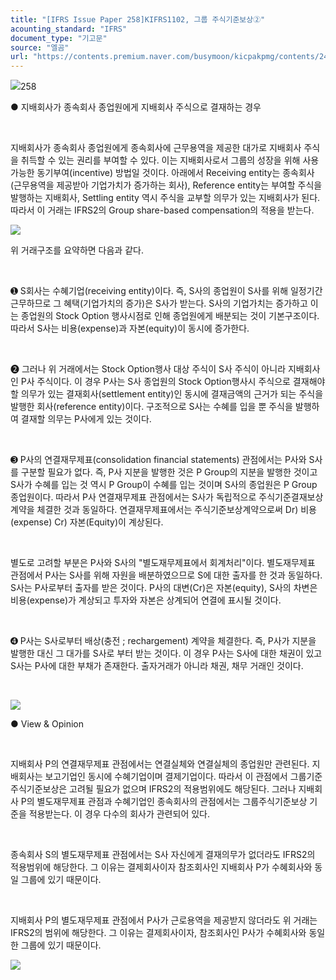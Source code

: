```yaml
---
title: "[IFRS Issue Paper 258]KIFRS1102, 그룹 주식기준보상②"
acounting_standard: "IFRS"
document_type: "기고문"
source: "엘곰"
url: "https://contents.premium.naver.com/busymoon/kicpakpmg/contents/241014141841237xa"
---
```

![](https://n2.news.naver.com/l.gif?type=content)258

● 지배회사가 종속회사 종업원에게 지배회사 주식으로 결재하는 경우​

​

지배회사가 종속회사 종업원에게 종속회사에 근무용역을 제공한 대가로 지배회사 주식을 취득할 수 있는 권리를 부여할 수 있다. 이는 지배회사로서 그룹의 성장을 위해 사용가능한 동기부여(incentive) 방법일 것이다. 아래에서 Receiving entity는 종속회사(근무용역을 제공받아 기업가치가 증가하는 회사), Reference entity는 부여할 주식을 발행하는 지배회사, Settling entity 역시 주식을 교부할 의무가 있는 지배회사가 된다. 따라서 이 거래는 IFRS2의 Group share-based compensation의 적용을 받는다.​

![](https://dthumb-phinf.pstatic.net/dthumb?src=%22https://postfiles.pstatic.net/MjAyMzA4MThfMjEz/MDAxNjkyMzQyNTI3NjYy.XQMAgUkMEB0xx5Xv6LhsqXXw9f2N9PoQxTSC50pDS-gg.8SmwBx9lZNdfmDfIu1D3ROgI0yuzpgxBzZkJU9NXk4kg.PNG.busymoon/image.png?type=w773%22&service=scs&type=w800)

위 거래구조를 요약하면 다음과 같다. ​

​

➊ S회사는 수혜기업(receiving entity)이다. 즉, S사의 종업원이 S사를 위해 일정기간 근무하므로 그 혜택(기업가치의 증가)은 S사가 받는다. S사의 기업가치는 증가하고 이는 종업원의 Stock Option 행사시점로 인해 종업원에게 배분되는 것이 기본구조이다. 따라서 S사는 비용(expense)과 자본(equity)이 동시에 증가한다.

​

➋ 그러나 위 거래에서는 Stock Option행사 대상 주식이 S사 주식이 아니라 지배회사인 P사 주식이다. 이 경우 P사는 S사 종업원의 Stock Option행사시 주식으로 결재해야 할 의무가 있는 결재회사(settlement entity)인 동시에 결재금액의 근거가 되는 주식을 발행한 회사(reference entity)이다. 구조적으로 S사는 수혜를 입을 뿐 주식을 발행하여 결재할 의무는 P사에게 있는 것이다.

​

➌ P사의 연결재무제표(consolidation financial statements) 관점에서는 P사와 S사를 구분할 필요가 없다. 즉, P사 지분을 발행한 것은 P Group의 지분을 발행한 것이고 S사가 수혜를 입는 것 역시 P Group이 수혜를 입는 것이며 S사의 종업원은 P Group 종업원이다. 따라서 P사 연결재무제표 관점에서는 S사가 독립적으로 주식기준결재보상계약을 체결한 것과 동일하다. 연결재무제표에서는 주식기준보상계약으로써 Dr) 비용(expense) Cr) 자본(Equity)이 계상된다.

​

별도로 고려할 부분은 P사와 S사의 "별도재무제표에서 회계처리"이다. 별도재무제표 관점에서 P사는 S사를 위해 자원을 배분하였으므로 S에 대한 출자를 한 것과 동일하다. S사는 P사로부터 출자를 받은 것이다. P사의 대변(Cr)은 자본(equity), S사의 차변은 비용(expense)가 계상되고 투자와 자본은 상계되어 연결에 표시될 것이다.

​

➍ P사는 S사로부터 배상(충전 ; rechargement) 계약을 체결한다. 즉, P사가 지분을 발행한 대신 그 대가를 S사로 부터 받는 것이다. 이 경우 P사는 S사에 대한 채권이 있고 S사는 P사에 대한 부채가 존재한다. ​출자거래가 아니라 채권, 채무 거래인 것이다.

​

![](https://scs-phinf.pstatic.net/MjAyNDEwMTRfNzAg/MDAxNzI4ODgyNDg5Njk3.9W_JQMgHjAd2SgEoPxh-bPB_nWNS0Hyw9HmMlUoQuIsg.5MbtasQtcGgnsghzanhaLtlxeNtl29DGBFRZ885qkZ0g.PNG/image.png?type=w800)

● View & Opinion​

​

지배회사 P의 연결재무제표 관점에서는 연결실체와 연결실체의 종업원만 관련된다. 지배회사는 보고기업인 동시에 수혜기업이며 결제기업이다. 따라서 이 관점에서 그룹기준 주식기준보상은 고려될 필요가 없으며 IFRS2의 적용범위에도 해당된다. 그러나 지배회사 P의 별도재무제표 관점과 수혜기업인 종속회사의 관점에서는 그룹주식기준보상 기준을 적용받는다. 이 경우 다수의 회사가 관련되어 있다.

​

종속회사 S의 별도재무제표 관점에서는 S사 자신에게 결재의무가 없더라도 IFRS2의 적용범위에 해당한다. 그 이유는 결제회사이자 참조회사인 지배회사 P가 수혜회사와 동일 그룹에 있기 때문이다.

​

지배회사 P의 별도재무제표 관점에서 P사가 근로용역을 제공받지 않더라도 위 거래는 IFRS2의 범위에 해당한다. 그 이유는 결제회사이자, 참조회사인 P사가 수혜회사와 동일한 그룹에 있기 때문이다.

[![](https://dthumb-phinf.pstatic.net/dthumb?src=%22https://storep-phinf.pstatic.net/cafe_004/original_28.png?type=p100_100%22&service=scs&type=w800)](https://contents.premium.naver.com/busymoon/kicpakpmg/contents/#)

​​

​